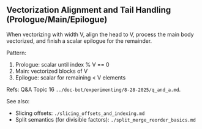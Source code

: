 ## Vectorization Alignment and Tail Handling (Prologue/Main/Epilogue)

When vectorizing with width V, align the head to V, process the main body vectorized, and finish a scalar epilogue for the remainder.

Pattern:
1) Prologue: scalar until index % V == 0
2) Main: vectorized blocks of V
3) Epilogue: scalar for remaining < V elements

Refs: Q&A Topic 16 `../doc-bot/experimenting/8-28-2025/q_and_a.md`.

See also:
- Slicing offsets: `./slicing_offsets_and_indexing.md`
- Split semantics (for divisible factors): `./split_merge_reorder_basics.md`


